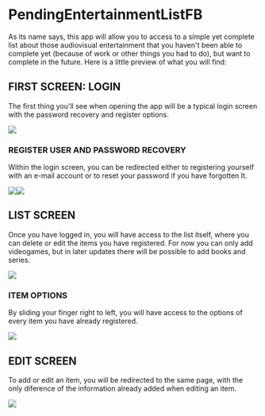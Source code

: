 # PendingEntertainmentListFB

As its name says, this app will allow you to access to a simple yet complete list about those audiovisual entertainment that you haven't been able to complete yet (because of work or other things you had to do), but want to complete in the future. Here is a little preview of what you will find:

## FIRST SCREEN: LOGIN

The first thing you'll see when opening the app will be a typical login screen with the password recovery and register options.

<img src="images/LoginScreen.png">

### REGISTER USER AND PASSWORD RECOVERY

Within the login screen, you can be redirected either to registering yourself with an e-mail account or to reset your password if you have forgotten It.

<img src="images/NewUserScreen.png"><img src="images/PasswordRecoveryScreen.png">

## LIST SCREEN

Once you have logged in, you will have access to the list itself, where you can delete or edit the items you have registered. For now you can only add videogames, but in later updates there will be possible to add books and series.

<img src="images/ListScreen.png"> 

### ITEM OPTIONS

By sliding your finger right to left, you will have access to the options of every item you have already registered.

<img src="images/ItemOptions.png">

## EDIT SCREEN

To add or edit an item, you will be redirected to the same page, with the only diference of the information already added when editing an item.

<img src="images/EditScreen.png">
